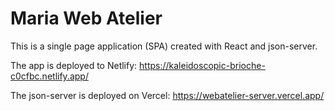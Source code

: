# Maria Web Atelier

This is a single page application (SPA) created with React and json-server.

The app is deployed to Netlify: 
https://kaleidoscopic-brioche-c0cfbc.netlify.app/ 

The json-server is deployed on Vercel:
https://webatelier-server.vercel.app/ 